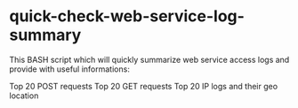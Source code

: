 # quick-check-web-service-log-summary

This BASH script which will quickly summarize web service access logs and provide with useful informations:

Top 20 POST requests
Top 20 GET requests
Top 20 IP logs and their geo location
